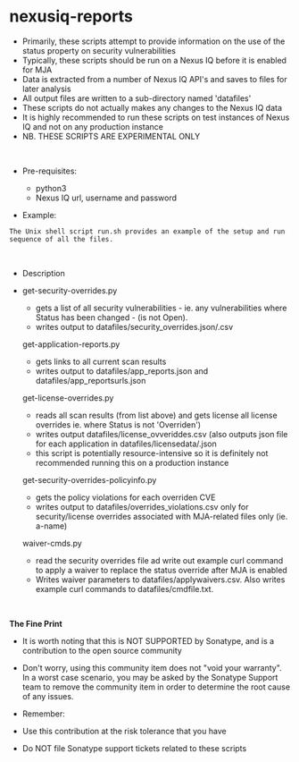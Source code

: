 # nexusiq-reports

  * Primarily, these scripts attempt to provide information on the use of the status property on security vulnerabilities
  * Typically, these scripts should be run on a Nexus IQ before it is enabled for MJA
  * Data is extracted from a number of Nexus IQ API's and saves to files for later analysis
  * All output files are written to a sub-directory named 'datafiles'
  * These scripts do not actually makes any changes to the Nexus IQ data
  * It is highly recommended to run these scripts on test instances of Nexus IQ and not on any production instance
  * NB. THESE SCRIPTS ARE EXPERIMENTAL ONLY
  
 &nbsp;

  * Pre-requisites:
    * python3 
    * Nexus IQ url, username and password
  
  * Example:
```
The Unix shell script run.sh provides an example of the setup and run sequence of all the files.
```
   
&nbsp;
&nbsp;
&nbsp;

  * Description
  * 
    get-security-overrides.py
    - gets a list of all security vulnerabilities - ie. any vulnerabilities where Status has been changed - (is not Open). 
    - writes output to datafiles/security_overrides.json/.csv
    
    get-application-reports.py
    - gets links to all current scan results 
    - writes output to datafiles/app_reports.json and datafiles/app_reportsurls.json
    
    get-license-overrides.py
    - reads all scan results (from list above) and gets license all license overrides ie. where Status is not 'Overriden')
    - writes output datafiles/license_ovveriddes.csv (also outputs json file for each application in datafiles/licensedata/<appname>.json
    - this script is potentially resource-intensive so it is definitely not recommended running this on a production instance
    
    get-security-overrides-policyinfo.py
    - gets the policy violations for each overriden CVE 
    - writes output to datafiles/overrides_violations.csv only for security/license overrides associated with MJA-related files only (ie. a-name)
    
    waiver-cmds.py
    - read the security overrides file ad write out example curl command to apply a waiver to replace the status override after MJA is enabled
    - Writes waiver parameters to datafiles/applywaivers.csv. Also writes example curl commands to datafiles/cmdfile.txt.
    
&nbsp;
&nbsp;
&nbsp;

**The Fine Print**
* It is worth noting that this is NOT SUPPORTED by Sonatype, and is a contribution to the open source community 

* Don't worry, using this community item does not "void your warranty". In a worst case scenario, you may be asked by the Sonatype Support team to remove the community item in order to determine the root cause of any issues.

* Remember:

* Use this contribution at the risk tolerance that you have
* Do NOT file Sonatype support tickets related to these scripts
    
    
    
    
